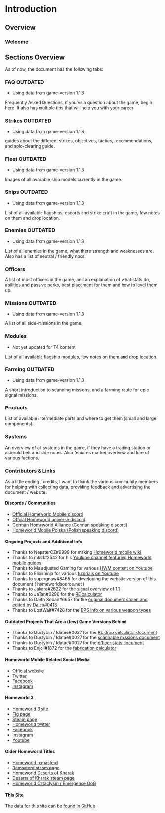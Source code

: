 # Introduction

## Overview

### Welcome

## Sections Overview

As of now, the document has the following tabs:

### FAQ OUTDATED

- Using data from game-version 1.1.8

Frequently Asked Questions, if you've a question about the game, begin here. It also has multiple tips that will help you with your career

### Strikes OUTDATED

- Using data from game-version 1.1.8

guides about the different strikes,  objectives, tactics, recommendations, and solo-clearing guide.

### Fleet OUTDATED

- Using data from game-version 1.1.8

Images of all available ship models currently in the game.

### Ships OUTDATED

- Using data from game-version 1.1.8

List of all available flagships, escorts and strike craft in the game, few notes on them and drop location.

### Enemies OUTDATED

- Using data from game-version 1.1.8

List of all enemies in the game, what there strength and weaknesses are. Also has a list of neutral / friendly npcs.

### Officers

A list of most officers in the game, and an explanation of what stats do, abilities and passive perks, best placement for them and how to level them up.

### Missions OUTDATED

- Using data from game-version 1.1.8

A list of all side-missions in the game.

### Modules

- Not yet updated for T4 content

List of all available flagship modules, few notes on them and drop location.

### Farming OUTDATED

- Using data from game-version 1.1.8

A short introduction to scanning missions, and a farming route for epic signal missions.

### Products

List of available intermediate parts and where to get them (small and large components).

### Systems

An overview of all systems in the game, if they have a trading station or asteroid belt and side notes. Also features market overivew and lore of various factions.

### Contributors & Links

As a little ending / credits, I want to thank the various community members for helping with collecting data, providing feedback and advertising the document / website.

#### Discords / Communities

- [Official Homeworld Mobile discord](https://discord.gg/homeworldmobile)
- [Offcial Homeworld universe discord](https://discord.gg/homeworld)
- [German Homeworld Alliance (German speaking discord)](https://discord.gg/vbQmtJGynS)
- [Homeworld Mobile Polska (Polish speaking discord)](https://discord.gg/MSHjEUfrpp)

#### Ongoing Projects and Additional Info

- Thanks to NepsterCZ#9999 for making [Homeworld mobile wiki](https://homeworldwiki.com/)
- Thanks to mkb1#2542 for his [Youtube channel featuring Homeworld mobile guides](https://shorturl.at/bgqzF)
- Thanks to Maladjusted Gaming for various [HWM content on Youtube](https://shorturl.at/jpIL5)
- Thanks to Elixirninja for various [tutorials on Youtube](https://shorturl.at/bjmMY)
- Thanks to supergnaw#8465 for developing the website version of this document ( homeworldsource.net )
- Thanks to Jakdra#2622 for the [signal overview of 1.1](https://shorturl.at/kpxZ1)
- Thanks to JaTan#0296 for the  [RE calculator](https://shorturl.at/dfi26)
- Thanks to Darth Soban#6657 for the [original document stolen and edited by Dalco#0413](https://shorturl.at/nqwCW)
- Thanks to LostWaif#7428 for the [DPS info on various weapon types](https://shorturl.at/aegoJ)

#### Outdated Projects That Are a (few) Game Versions Behind

- Thanks to Dustybin / Idatae#0027 for the [RE drop calculator document](https://shorturl.at/nrBUW)
- Thanks to Dustybin / Idatae#0027 for the [scannable missions document](https://shorturl.at/elsJU)
- Thanks to Dustybin / Idatae#0027 for the [officer stats document](https://shorturl.at/boHQ7)
- Thanks to Enjoii#1872 for the [fabrication calculator](https://shorturl.at/qCFY0)

#### Homeworld Mobile Related Social Media

- [Official website](https://www.homeworldmobile.com/)
- [Twitter](https://twitter.com/homeworldmobile)
- [Facebook](https://www.facebook.com/HomeworldMobile)
- [Instagram](https://www.instagram.com/homeworldmobile/)

#### Homeworld 3

- [Homeworld 3 site](https://www.homeworlduniverse.com/)
- [Fig page](https://www.fig.co/campaigns/homeworld3)
- [Steam page](https://store.steampowered.com/app/1840080/Homeworld_3/)
- [Homeworld twitter](https://twitter.com/HomeworldGame)
- [Facebook](https://www.facebook.com/HomeworldGame)
- [Instagram](https://www.instagram.com/homeworldgame/)
- [Youtube](https://www.youtube.com/playlist?list=PLrIrx8C5BtV0jecOIPhMGv_1-5dXdm5GL)

#### Older Homeworld Titles

- [Homeworld remasterd](https://www.homeworldremastered.com/)
- [Remasterd steam page](https://store.steampowered.com/app/244160/Homeworld_Remastered_Collection/)
- [Homeworld Deserts of Kharak](https://desertsofkharak.com/)
- [Deserts of Kharak steam page](https://store.steampowered.com/app/281610/Homeworld_Deserts_of_Kharak/)
- [Homeworld Cataclysm / Emergence GoG](https://www.gog.com/en/game/homeworld_emergence)

#### This Site

The data for this site can be [found in GitHub](https://github.com/supergnaw/homeworld-mobile-guide)
